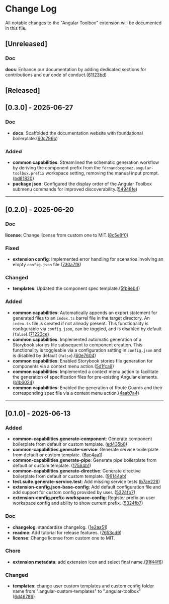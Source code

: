 # Change Log

All notable changes to the "Angular Toolbox" extension will be documented in this file.

## [Unreleased]

### Doc

**docs**: Enhance our documentation by adding dedicated sections for contributions and our code of conduct.([61f23bd](https://github.com/Fernandocgomez/vscode-extensions.angular-toolbox/pull/63/commits/61f23bd17648356b284dd63802b4f0db1bc08fachttps://github.com/Fernandocgomez/vscode-extensions.angular-toolbox/pull/63/commits/61f23bd17648356b284dd63802b4f0db1bc08fac))

## [Released]

## [0.3.0] - 2025-06-27

### Doc

- **docs**: Scaffolded the documentation website with foundational boilerplate.([60c796b](https://github.com/Fernandocgomez/vscode-extensions.angular-toolbox/pull/52/commits/60c796b2fa44b36011897c40afe562741248eee8))

### Added

- **common capabilities**: Streamlined the schematic generation workflow by deriving the component prefix from the `fernandocgomez.angular-toolbox.prefix` workspace setting, removing the manual input prompt.([bd81820](https://github.com/Fernandocgomez/vscode-extensions.angular-toolbox/pull/54/commits/bd8182074d659e22c74cfea6ee08aad05aa51a4e))
- **package json**: Configured the display order of the Angular Toolbox submenu commands for improved discoverability.([54948fe](https://github.com/Fernandocgomez/vscode-extensions.angular-toolbox/pull/55/commits/54948fe3e885be533e8c3b017f511620d500fb6b))

---

## [0.2.0] - 2025-06-20

### Doc

**license**: Change license from custom one to MIT.([8c5e8f0](https://github.com/Fernandocgomez/vscode-extensions.angular-toolbox/pull/26/commits/8c5e8f0948f5bd630c3b9e798c71cae865b9a37b))

### Fixed

- **extension config**: Implemented error handling for scenarios involving an empty `config.json` file.([730a7f8](https://github.com/Fernandocgomez/vscode-extensions.angular-toolbox/pull/36/commits/730a7f848895a5673bb38edd837234c12184cafa))

### Changed

- **templates**: Updated the component spec template.([5fb8eb4](https://github.com/Fernandocgomez/vscode-extensions.angular-toolbox/pull/37/commits/5fb8eb49a8bb9fa5c15710989dd3eed9a4a20f8b))

### Added

- **common capabilities**: Automatically appends an export statement for generated files to an `index.ts` barrel file in the target directory. An `index.ts` file is created if not already present. This functionality is configurable via `config.json`, can be toggled, and is disabled by default (`false`).([71223ce](https://github.com/Fernandocgomez/vscode-extensions.angular-toolbox/pull/39/commits/71223ce49d119d2351f631a2a693aa1fb6eff212))
- **common capabilities**: Implemented automatic generation of a Storybook stories file subsequent to component creation. This functionality is toggleable via a configuration setting in `config.json` and is disabled by default (`false`).([60e7604](https://github.com/Fernandocgomez/vscode-extensions.angular-toolbox/pull/41/commits/60e7604014bc2087b7e121562a65cfae5cea1e97))
- **common capabilities**: Enabled Storybook stories file generation for components via a context menu action.([5d1fca9](https://github.com/Fernandocgomez/vscode-extensions.angular-toolbox/pull/42/commits/5d1fca9d2607609d4b8c99d2e7f63d9785015f0d))
- **common capabilities**: Implemented a context menu action to facilitate the generation of specification files for pre-existing Angular elements.([b1b6024](https://github.com/Fernandocgomez/vscode-extensions.angular-toolbox/pull/44/commits/b1b6024886a51b3f34fe7cb29cf6a5bc0ec7a0d5))
- **common capabilities**: Enabled the generation of Route Guards and their corresponding spec file via a context menu action.([4aab7a4](https://github.com/Fernandocgomez/vscode-extensions.angular-toolbox/pull/46/commits/4aab7a41675b8a931c25a0dd71c9fec3aafcce9b))

---

## [0.1.0] - 2025-06-13

### Added

- **common-capabilities.generate-component**: Generate component boilerplate from default or custom template. ([ed435b8](https://github.com/Fernandocgomez/vscode-extensions.angular-toolbox/commit/ed435b83da1bae23976d8d4476a1d02e53070294))
- **common-capabilities.generate-service**: Generate service boilerplate from default or custom template. ([6ac4aa1](https://github.com/Fernandocgomez/vscode-extensions.angular-toolbox/commit/6ac4aa1f9e68964283056c16ac54b14ab33c5215))
- **common-capabilities.generate-pipe**: Generate pipe boilerplate from default or custom template. ([17564b1](https://github.com/Fernandocgomez/vscode-extensions.angular-toolbox/commit/17564b1d1b51da451050aab25426ebcf08ed0e3a))
- **common-capabilities.generate-directive**: Generate directive boilerplate from default or custom template. ([96144ab](https://github.com/Fernandocgomez/vscode-extensions.angular-toolbox/commit/96144abb822db55c95c349336a71764116d8a73e))
- **test.suite.generate-service.test**: Add missing service tests ([b7ae228](https://github.com/Fernandocgomez/vscode-extensions.angular-toolbox/commit/b7ae2283313777c43474d58bc64baefb54e64224))
- **extension-config.json-base-config**: Add default configuration file and add support for custom config provided by user. ([5324fb7](https://github.com/Fernandocgomez/vscode-extensions.angular-toolbox/commit/5324fb710738b3af34c5cceec68cd94c3433b192))
- **extension-config.prefix-workspace-config**: Register prefix on user workspace config and ability to show current prefix. ([5324fb7](https://github.com/Fernandocgomez/vscode-extensions.angular-toolbox/commit/5324fb710738b3af34c5cceec68cd94c3433b192))

### Doc

- **changelog**: standardize changelog. ([1e2aa51](https://github.com/Fernandocgomez/vscode-extensions.angular-toolbox/pull/19/commits/1e2aa51ae58fc0aaa7ae0f07453ab0b3bc7f5d79))
- **readme**: Add tutorial for release features. ([7653cd9](https://github.com/Fernandocgomez/vscode-extensions.angular-toolbox/pull/21/commits/7653cd99535b5d45fdb7fd484b534c567e9dd023))
- **license**: Change license from custom one to MIT.

### Chore

- **extension metadata**: add extension icon and select final name.([91f44f6](https://github.com/Fernandocgomez/vscode-extensions.angular-toolbox/pull/22/commits/91f44f66021aba7b2fcf6650a5b5bf5e16a71588))

### Changed

- **templates**: change user custom templates and custom config folder name from ".angular-custom-templates" to ".angular-toolbox" ([6d46786](https://github.com/Fernandocgomez/vscode-extensions.angular-toolbox/pull/22/commits/6d46786b5b2e424c43b98f447037af3fc51ba606))
